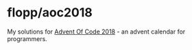 # flopp/aoc2018

My solutions for [Advent Of Code 2018](https://adventofcode.com/2018) - an advent calendar for programmers.
